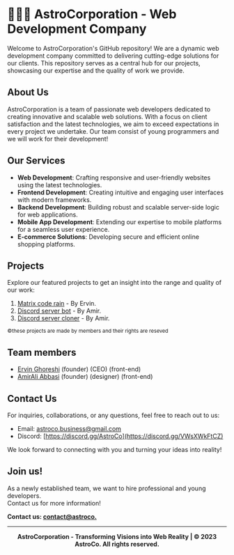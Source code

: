 # 👨🏽‍🚀 AstroCorporation - Web Development Company

Welcome to AstroCorporation's GitHub repository! We are a dynamic web development company committed to delivering cutting-edge solutions for our clients. This repository serves as a central hub for our projects, showcasing our expertise and the quality of work we provide.

## About Us

AstroCorporation is a team of passionate web developers dedicated to creating innovative and scalable web solutions. With a focus on client satisfaction and the latest technologies, we aim to exceed expectations in every project we undertake.
Our team consist of young programmers and we will work for their development!

## Our Services

- **Web Development**: Crafting responsive and user-friendly websites using the latest technologies.
- **Frontend Development**: Creating intuitive and engaging user interfaces with modern frameworks.
- **Backend Development**: Building robust and scalable server-side logic for web applications.
- **Mobile App Development**: Extending our expertise to mobile platforms for a seamless user experience.
- **E-commerce Solutions**: Developing secure and efficient online shopping platforms.

## Projects

Explore our featured projects to get an insight into the range and quality of our work:

1. [Matrix code rain](https://github.com/ErvinGh88/Matrix-Code-Rain) - By Ervin.
2. [Discord server bot](https://github.com/AmirAliAbbasi/Persian-Bot) - By Amir.
3. [Discord server cloner](https://github.com/AmirAliAbbasi/Persian-Cloner) - By Amir.

<sub>&copy;these projects are made by members and their rights are reseved
## Team members</sub>

- [Ervin Ghoreshi](https://github.com/ErvinGh88) (founder) (CEO) (front-end)
- [AmirAli Abbasi](https://github.com/AmirAliAbbasi) (founder) (designer) (front-end)

## Contact Us

For inquiries, collaborations, or any questions, feel free to reach out to us:

- Email: [astroco.business@gmail.com](https://mail.google.com/mail/u/0/#search/in%3Asent+astroco.business%40gmail.com?compose=jrjtXMmZJSJmqVbtBSJmfXrmWckqVJfGdrWZQNTNlBcdVkxCKDvVvHjvktlwKxtxmkspLXfk)
- Discord: [https://discord.gg/AstroCo](https://discord.gg/VWsXWkFtCZ)

We look forward to connecting with you and turning your ideas into reality!

## Join us!

As a newly established team, we want to hire professional and young developers.<br>
Contact us for more information!


**Contact us: [contact@astroco.](https://mail.google.com/mail/u/0/#search/in%3Asent+astroco.business%40gmail.com?compose=jrjtXMmZJSJmqVbtBSJmfXrmWckqVJfGdrWZQNTNlBcdVkxCKDvVvHjvktlwKxtxmkspLXfk)**

---
<section align="center">
<b>AstroCorporation - Transforming Visions into Web Reality | &copy; 2023 AstroCo. All rights reserved.</b>
</section>
